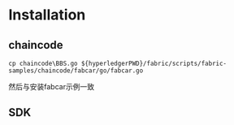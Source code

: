 # Installation

## chaincode

`cp chaincode\BBS.go ${hyperledgerPWD}/fabric/scripts/fabric-samples/chaincode/fabcar/go/fabcar.go`

然后与安装fabcar示例一致

## SDK

